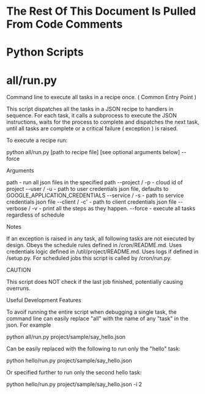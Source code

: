 # The Rest Of This Document Is Pulled From Code Comments

# Python Scripts


# all/run.py

 Command line to execute all tasks in a recipe once. ( Common Entry Point )

This script dispatches all the tasks in a JSON recipe to handlers in sequence.
For each task, it calls a subprocess to execute the JSON instructions, waits
for the process to complete and dispatches the next task, until all tasks are 
complete or a critical failure ( exception ) is raised.

To execute a recipe run:

python all/run.py [path to recipe file] [see optional arguments below] --force

Arguments

  path - run all json files in the specified path
  --project / -p - cloud id of project
  --user / -u - path to user credentials json file, defaults to GOOGLE_APPLICATION_CREDENTIALS
  --service / -s - path to service credentials json file
  --client / -c' - path to client credentials json file
  --verbose / -v - print all the steps as they happen.
  --force - execute all tasks regardless of schedule

Notes

If an exception is raised in any task, all following tasks are not executed by design.
Obeys the schedule rules defined in /cron/README.md.
Uses credentials logic defined in /util/project/README.md.
Uses logs if defined in /setup.py.
For scheduled jobs this script is called by /cron/run.py.

CAUTION

This script does NOT check if the last job finished, potentially causing overruns.

Useful Development Features

To avoif running the entire script when debugging a single task, the command line 
can easily replace "all" with the name of any "task" in the json.  For example

python all/run.py project/sample/say_hello.json 

Can be easily replaced with the following to run only the "hello" task:

python hello/run.py project/sample/say_hello.json

Or specified further to run only the second hello task:

python hello/run.py project/sample/say_hello.json -i 2



